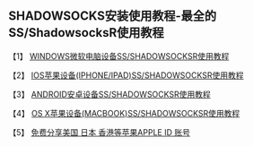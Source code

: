 ## SHADOWSOCKS安装使用教程-最全的SS/ShadowsocksR使用教程

【1】 [WINDOWS微软电脑设备SS/SHADOWSOCKSR使用教程](https://github.com/ss-ssr/help/wiki/WINDOWS%E8%AE%BE%E5%A4%87SS-SHADOWSOCKSR%E4%BD%BF%E7%94%A8%E6%95%99%E7%A8%8B)

【2】 [IOS苹果设备(IPHONE/IPAD)SS/SHADOWSOCKSR使用教程](https://github.com/ss-ssr/help/wiki/IOS%E8%AE%BE%E5%A4%87(IPHONE-IPAD)SS-SHADOWSOCKSR%E4%BD%BF%E7%94%A8%E6%95%99%E7%A8%8B)

【3】 [ANDROID安卓设备SS/SHADOWSOCKSR使用教程](https://github.com/ss-ssr/help/wiki/ANDROID%E8%AE%BE%E5%A4%87SS-SHADOWSOCKSR%E4%BD%BF%E7%94%A8%E6%95%99%E7%A8%8B)

【4】 [OS X苹果设备(MACBOOK)SS/SHADOWSOCKSR使用教程](https://github.com/ss-ssr/help/wiki/OS-X%E8%AE%BE%E5%A4%87(MACBOOK)SS-SHADOWSOCKSR%E4%BD%BF%E7%94%A8%E6%95%99%E7%A8%8B)

【5】 [免费分享美国 日本 香港等苹果APPLE ID 账号](https://github.com/ss-ssr/help/wiki/%E5%85%8D%E8%B4%B9%E5%88%86%E4%BA%AB%E7%BE%8E%E5%9B%BD-%E6%97%A5%E6%9C%AC-%E9%A6%99%E6%B8%AF%E7%AD%89%E8%8B%B9%E6%9E%9CAPPLE-ID-%E8%B4%A6%E5%8F%B7)
